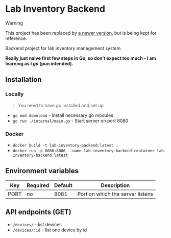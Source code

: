 # Lab Inventory Backend

> [!WARNING]
> This project has been replaced by [a newer version](https://github.com/jjacobsohn-eppendorf/lit-lab-inventory-tracker), but is being kept for reference.

Backend project for lab inventory management system. 

**Really just naive first few steps in Go, so don't expect too much - I am learning as I _go_ (pun intended).**

## Installation

### Locally
> You need to have go installed and set up
- `go mod download` - Install necessary go modules
- `go run ./internal/main.go` - Start server on port 8080

### Docker
- `docker build -t lab-inventory-backend:latest .`
- `docker run -p 8080:8080 --name lab-inventory-backend-container lab-inventory-backend:latest`

## Environment variables

| Key  | Required | Default | Description                      |
|------|----------|---------|----------------------------------|
| PORT | no       | 8081    | Port on which the server listens |

## API endpoints (GET)

- `/devices/` - list devices
- `/devices/:id` - list one device by id
